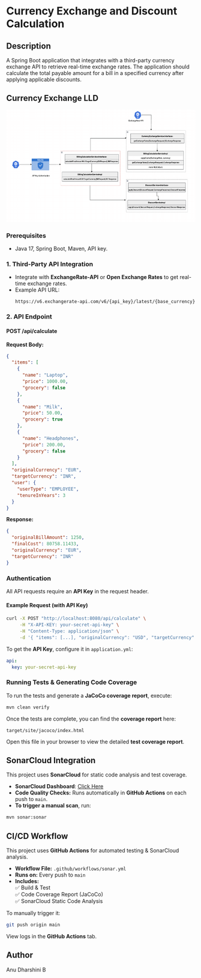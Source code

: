 # Currency Exchange and Discount Calculation

## Description
A Spring Boot application that integrates with a third-party currency exchange API to retrieve real-time exchange rates. The application should calculate the total payable amount for a bill in a specified currency after applying applicable discounts.

## Currency Exchange LLD
<img src="images/LLD.png" width="600" height="300">


### Prerequisites
- Java 17, Spring Boot, Maven, API key.

### 1. Third-Party API Integration
- Integrate with **ExchangeRate-API** or **Open Exchange Rates** to get real-time exchange rates.
- Example API URL:
  ```
  https://v6.exchangerate-api.com/v6/{api_key}/latest/{base_currency}
  ```
### 2. API Endpoint
#### **POST /api/calculate**
**Request Body:**
```json
{
  "items": [
    {
      "name": "Laptop",
      "price": 1000.00,
      "grocery": false
    },
    {
      "name": "Milk",
      "price": 50.00,
      "grocery": true
    },
    {
      "name": "Headphones",
      "price": 200.00,
      "grocery": false
    }
  ],
  "originalCurrency": "EUR",
  "targetCurrency": "INR",
  "user": {
    "userType": "EMPLOYEE",
    "tenureInYears": 3
  }
}

```
**Response:**
```json
{
  "originalBillAmount": 1250,
  "finalCost": 80758.11433,
  "originalCurrency": "EUR",
  "targetCurrency": "INR"
}
```
### Authentication
All API requests require an **API Key** in the request header.

#### **Example Request (with API Key)**
```sh
curl -X POST "http://localhost:8080/api/calculate" \
     -H "X-API-KEY: your-secret-api-key" \
     -H "Content-Type: application/json" \
     -d '{ "items": [...], "originalCurrency": "USD", "targetCurrency": "INR", "user": {...} }'
```

To get the **API Key**, configure it in `application.yml`:
```yaml
api:
  key: your-secret-api-key
```

### Running Tests & Generating Code Coverage
To run the tests and generate a **JaCoCo coverage report**, execute:
```sh
mvn clean verify
```
Once the tests are complete, you can find the **coverage report** here:
```
target/site/jacoco/index.html
```
Open this file in your browser to view the detailed **test coverage report**.

## SonarCloud Integration
This project uses **SonarCloud** for static code analysis and test coverage.

- **SonarCloud Dashboard**: [Click Here](https://sonarcloud.io/dashboard?id=Anudharshini_currency-exchange)
- **Code Quality Checks:** Runs automatically in **GitHub Actions** on each push to `main`.
- **To trigger a manual scan**, run:
```sh
mvn sonar:sonar
```
## CI/CD Workflow
This project uses **GitHub Actions** for automated testing & SonarCloud analysis.

- **Workflow File:** `.github/workflows/sonar.yml`
- **Runs on:** Every push to `main`
- **Includes:**  
  ✅ Build & Test  
  ✅ Code Coverage Report (JaCoCo)  
  ✅ SonarCloud Static Code Analysis

To manually trigger it:
```sh
git push origin main
```
View logs in the **GitHub Actions** tab.


## Author
Anu Dharshini B
